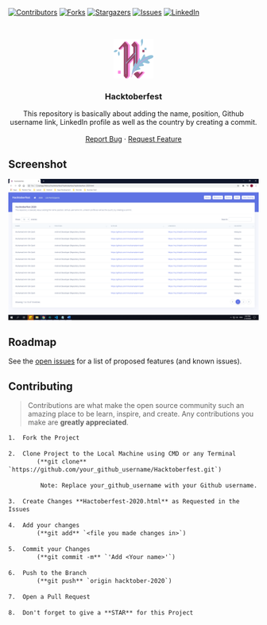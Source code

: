 [![Contributors][contributors-shield]][contributors-url]
[![Forks][forks-shield]][forks-url]
[![Stargazers][stars-shield]][stars-url]
[![Issues][issues-shield]][issues-url]
[![LinkedIn][linkedin-shield]][linkedin-url]

<!-- PROJECT LOGO -->
<br />
<p align="center">
  <a href="https://github.com/mmuhamadamirzaidi/repo_name">
    <img src="assets/img/hacktoberfest-logo.svg" alt="Logo" width="80" height="80">
  </a>

  <h3 align="center">Hacktoberfest</h3>

  <p align="center">
    This repository is basically about adding the name, position, Github username link, LinkedIn profile as well as the country by creating a commit.
    <br />
    <br />
    <a href="https://github.com/mmuhamadamirzaidi/Hacktoberfest/issues">Report Bug</a>
    ·
    <a href="https://github.com/mmuhamadamirzaidi/Hacktoberfest/issues">Request Feature</a>
  </p>
</p>

<!-- SCREENSHOT -->
## Screenshot

![Product Name Screen Shot][product-screenshot]

<!-- ROADMAP -->
## Roadmap

See the [open issues](https://github.com/mmuhamadamirzaidi/Hacktoberfest/issues) for a list of proposed features (and known issues).

<!-- CONTRIBUTING -->
## Contributing

>Contributions are what make the open source community such an amazing place to be learn, inspire, and create. Any contributions you make are **greatly appreciated**.
  
    1.  Fork the Project
  
    2.  Clone Project to the Local Machine using CMD or any Terminal 
            (**git clone** `https://github.com/your_github_username/Hacktoberfest.git`)
             
             Note: Replace your_github_username with your Github username.
  
    3.  Create Changes **Hactoberfest-2020.html** as Requested in the Issues
  
    4.  Add your changes
            (**git add** `<file you made changes in>`)
  
    5.  Commit your Changes 
            (**git commit -m** `'Add <Your name>'`)
            
    6.  Push to the Branch 
            (**git push** `origin hacktober-2020`)
  
    7.  Open a Pull Request
  
    8.  Don't forget to give a **STAR** for this Project

<!-- MARKDOWN LINKS & IMAGES -->
<!-- https://www.markdownguide.org/basic-syntax/#reference-style-links -->
[contributors-shield]: https://img.shields.io/github/contributors/mmuhamadamirzaidi/repo.svg?style=flat-square
[contributors-url]: https://github.com/mmuhamadamirzaidi/Hacktoberfest/graphs/contributors
[forks-shield]: https://img.shields.io/github/forks/mmuhamadamirzaidi/repo.svg?style=flat-square
[forks-url]: https://github.com/mmuhamadamirzaidi/Hacktoberfest/network/members
[stars-shield]: https://img.shields.io/github/stars/mmuhamadamirzaidi/repo.svg?style=flat-square
[stars-url]: https://github.com/mmuhamadamirzaidi/Hacktoberfest/stargazers
[issues-shield]: https://img.shields.io/github/issues/mmuhamadamirzaidi/repo.svg?style=flat-square
[issues-url]: https://github.com/mmuhamadamirzaidi/Hacktoberfest/issues
[linkedin-shield]: https://img.shields.io/badge/-LinkedIn-black.svg?style=flat-square&logo=linkedin&colorB=555
[linkedin-url]: https://linkedin.com/in/mmuhamadamirzaidi
[product-screenshot]: assets/img/screenshot.png
